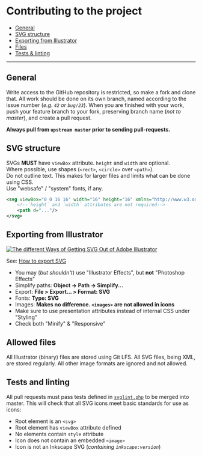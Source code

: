 # Contributing to the project

-   [General](#general)
-   [SVG structure](#svg-structure)
-   [Exporting from Illustrator](#exporting-from-illustrator)
-   [Files](#allowed-files)
-   [Tests & linting](#tests-and-linting)
- - -

## General
Write access to the GitHub repository is restricted, so make a fork and clone that. All work should be done on its own branch, named according to the issue number (*e.g. `42` or `bug/23`*). When you are finished with your work, push your feature branch to your fork, preserving branch name (*not to master*), and create a pull request.

**Always pull from `upstream master` prior to sending pull-requests.**

## SVG structure

SVGs **MUST** have `viewBox` attribute. `height` and `width` are optional.  
Where possible, use shapes (`<rect>`, `<circle>` over `<path>`).  
Do not outline text. This makes for larger files and limits what can be done
using CSS.  
Use "websafe" / "system" fonts, if any.

```xml
<svg viewBox="0 0 16 16" width="16" height="16" xmlns="http://www.w3.org/2000/svg" version="1.1">
	<!--`height` and `width` attributes are not required-->
	<path d="..."/>
</svg>
```

## Exporting from Illustrator
[![The different Ways of Getting SVG Out of Adobe Illustrator](https://cdn.css-tricks.com/wp-content/uploads/2016/11/export-svg-options.png)](https://css-tricks.com/illustrator-to-svg/)

See: [How to export SVG](https://helpx.adobe.com/illustrator/how-to/export-svg.html)

-   You may (*but shouldn't*) use "Illustrator Effects", but **not** "Photoshop Effects"
-   Simplify paths: **Object -> Path -> Simplify...**
-   Export: **File > Export... > Format: SVG**
-   Fonts: **Type: SVG**
-   Images: **Makes no difference. `<images>` are not allowed in icons**
-   Make sure to use presentation attributes instead of internal CSS under "Styling"
-   Check both "Minify" & "Responsive"

## Allowed files
All Illustrator (binary) files are stored using Git LFS. All SVG files, being XML, are
stored regularly. All other image formats are ignored and not allowed.

## Tests and linting
All pull requests must pass tests defined in [`svglint.php`](svglint.php) to
be merged into master. This will check that all SVG icons meet basic
standards for use as icons:
-   Root element is an `<svg>`
-   Root element has `viewBox` attribute defined
-   No elements contain `style` attribute
-   Icon does not contain an embedded `<image>`
-   Icon is not an Inkscape SVG (*containing `inkscape:version`*)
